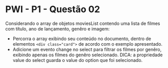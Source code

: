 # PWI - P1 - Questão 02

Considerando o array de objetos moviesList contendo uma lista de filmes com título, ano de lançamento, genêro e imagem:

* Percorra o array exibindo seu conteúdo no documento, dentro de elementos `<div class="card">` de acordo com o exemplo apresentado.
* Adicione um evento change no select para filtrar os filmes por genêro, exibindo apenas os filmes do genêro selecionado. DICA: a propriedade value do select guarda o value do option que foi selecionado.
